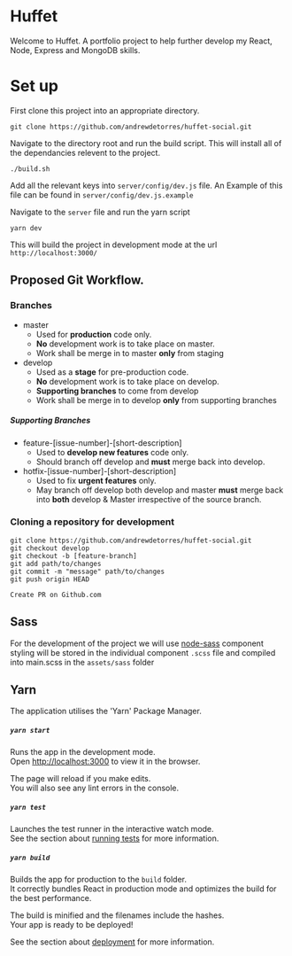 # Huffet
Welcome to Huffet. A portfolio project to help further develop my React, Node, Express and MongoDB skills.

# Set up

First clone this project into an appropriate directory.
```
git clone https://github.com/andrewdetorres/huffet-social.git
```

Navigate to the directory root and run the build script. This will install all of the dependancies relevent to the project.
```
./build.sh
```

Add all the relevant keys into ```server/config/dev.js``` file. An Example of this file can be found in ```server/config/dev.js.example```

Navigate to the ```server``` file and run the yarn script
```
yarn dev
```

This will build the project in development mode at the url ```http://localhost:3000/```

## Proposed Git Workflow.

### Branches
 - master
   - Used for **production** code only.
   - **No** development work is to take place on master.
   - Work shall be merge in to master **only** from staging
 - develop
   - Used as a **stage** for pre-production code.
   - **No** development work is to take place on develop.
   - **Supporting branches** to come from develop
   - Work shall be merge in to develop **only** from supporting branches

##### Supporting Branches

 - feature-\[issue-number\]-\[short-description\]
   - Used to **develop new features** code only.
   - Should branch off develop and **must** merge back into develop.
 - hotfix-\[issue-number\]-\[short-description\]
   - Used to fix **urgent features** only.
   - May branch off develop both develop and master **must** merge back into **both** develop & Master irrespective of the source branch.


### Cloning a repository for development

```
git clone https://github.com/andrewdetorres/huffet-social.git
git checkout develop
git checkout -b [feature-branch]
git add path/to/changes
git commit -m "message" path/to/changes
git push origin HEAD
```

```Create PR on Github.com```

## Sass
For the development of the project we will use [node-sass](https://www.npmjs.com/package/node-sass)
component styling will be stored in the individual component ```.scss``` file and compiled into main.scss in the ```assets/sass``` folder

## Yarn

The application utilises the 'Yarn' Package Manager.

##### `yarn start`

Runs the app in the development mode.<br />
Open [http://localhost:3000](http://localhost:3000) to view it in the browser.

The page will reload if you make edits.<br />
You will also see any lint errors in the console.

##### `yarn test`

Launches the test runner in the interactive watch mode.<br />
See the section about [running tests](https://facebook.github.io/create-react-app/docs/running-tests) for more information.

##### `yarn build`

Builds the app for production to the `build` folder.<br />
It correctly bundles React in production mode and optimizes the build for the best performance.

The build is minified and the filenames include the hashes.<br />
Your app is ready to be deployed!

See the section about [deployment](https://facebook.github.io/create-react-app/docs/deployment) for more information.
